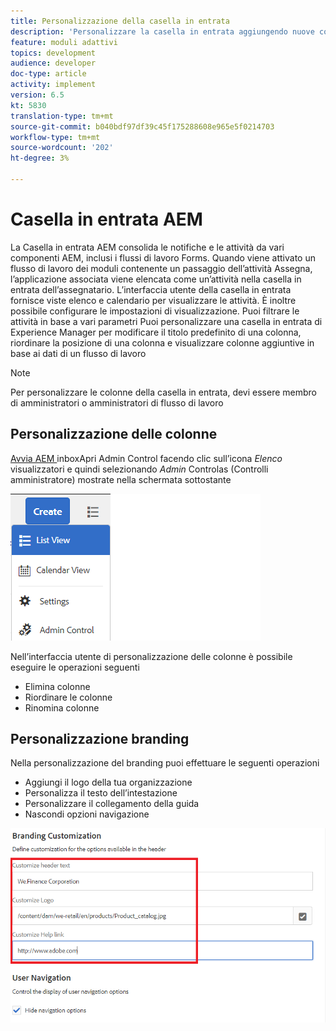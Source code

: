 ```yaml
---
title: Personalizzazione della casella in entrata
description: 'Personalizzare la casella in entrata aggiungendo nuove colonne in base ai dati del flusso di lavoro '
feature: moduli adattivi
topics: development
audience: developer
doc-type: article
activity: implement
version: 6.5
kt: 5830
translation-type: tm+mt
source-git-commit: b040bdf97df39c45f175288608e965e5f0214703
workflow-type: tm+mt
source-wordcount: '202'
ht-degree: 3%

---
```


# Casella in entrata AEM

La Casella in entrata AEM consolida le notifiche e le attività da vari componenti AEM, inclusi i flussi di lavoro Forms. Quando viene attivato un flusso di lavoro dei moduli contenente un passaggio dell’attività Assegna, l’applicazione associata viene elencata come un’attività nella casella in entrata dell’assegnatario.
L’interfaccia utente della casella in entrata fornisce viste elenco e calendario per visualizzare le attività. È inoltre possibile configurare le impostazioni di visualizzazione. Puoi filtrare le attività in base a vari parametri
Puoi personalizzare una casella in entrata di Experience Manager per modificare il titolo predefinito di una colonna, riordinare la posizione di una colonna e visualizzare colonne aggiuntive in base ai dati di un flusso di lavoro


>[!NOTE]
>
>Per personalizzare le colonne della casella in entrata, devi essere membro di amministratori o amministratori di flusso di lavoro

## Personalizzazione delle colonne

[Avvia AEM ](http://localhost:4502/aem/inbox)
inboxApri Admin Control facendo clic sull’icona  _Elenco_ visualizzatori e quindi selezionando  _Admin_ Controlas (Controlli amministratore) mostrate nella schermata sottostante

![admin-control](assets/open-customization.png)

Nell’interfaccia utente di personalizzazione delle colonne è possibile eseguire le operazioni seguenti

* Elimina colonne
* Riordinare le colonne
* Rinomina colonne

## Personalizzazione branding

Nella personalizzazione del branding puoi effettuare le seguenti operazioni

* Aggiungi il logo della tua organizzazione
* Personalizza il testo dell’intestazione
* Personalizzare il collegamento della guida
* Nascondi opzioni navigazione

![branding della casella in entrata](assets/branding-customization.PNG)
